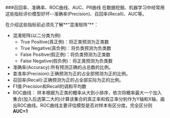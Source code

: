 ###召回率、准确率、ROC曲线、AUC、PR曲线
在数据挖掘、机器学习中经常用这些指标评价模型好坏--准确率(Precision)、召回率(Recall)、AUC等。

在介绍这些指标前必须先了解**“混淆矩阵”**：

* 混淆矩阵(以二分类为例)
  - True Positive(真正例)：将正类预测为正类数
  - True Negative(真负例)：将负类预测为负类数
  - False Positive(假正例)：将负类预测为正类数
  - False Negative(假负例)：将正类预测为负类数
* 准确率(Accuracy):所有预测正确的占总数的比例。
* 查准率(Precision):正确预测为正的占全部预测为正的比例。
* 召回率(Recall):正确预测为正的占全部实际为正的比例。
* F1值:Precision和Recall的调和平均数
* ROC曲线：
  样本根据为正类的概率从大到小排序，依次将概率最大一个加入集合(加入后选第二大的)计算该集合的真正率和假正率分别作为Y轴和X轴，画出ROC曲线。ROC曲线主要评估模型是否对样本有区分度。完全区分则**AUC=1**



